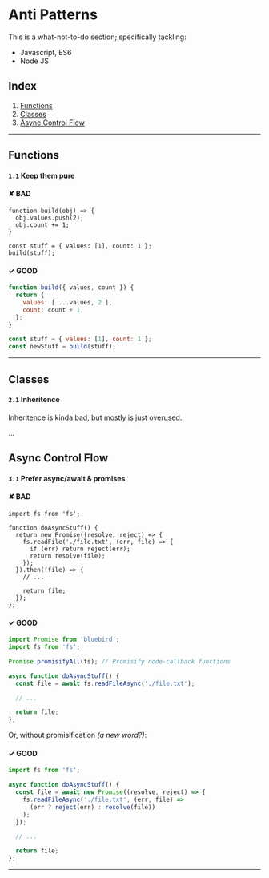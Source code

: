 # Anti Patterns

This is a what-not-to-do section; specifically tackling:
- Javascript, ES6
- Node JS

## Index
1. [Functions](#functions)
2. [Classes](#classes)
3. [Async Control Flow](#async-control-flow)

---

## Functions

#### `1.1` Keep them pure

#### ✘ BAD

```
function build(obj) => {
  obj.values.push(2);
  obj.count += 1;
}

const stuff = { values: [1], count: 1 };
build(stuff);
```

#### ✓ GOOD

```js
function build({ values, count }) {
  return {
    values: [ ...values, 2 ],
    count: count + 1,
  };
}

const stuff = { values: [1], count: 1 };
const newStuff = build(stuff);
```

---

## Classes

#### `2.1` Inheritence

Inheritence is kinda bad, but mostly is just overused.

...

## Async Control Flow

#### `3.1` Prefer async/await & promises

#### ✘ BAD

```
import fs from 'fs';

function doAsyncStuff() {
  return new Promise((resolve, reject) => {
    fs.readFile('./file.txt', (err, file) => {
      if (err) return reject(err);
      return resolve(file);
    });
  }).then((file) => {
    // ...

    return file;
  });
};
```

#### ✓ GOOD

```js
import Promise from 'bluebird';
import fs from 'fs';

Promise.promisifyAll(fs); // Promisify node-callback functions

async function doAsyncStuff() {
  const file = await fs.readFileAsync('./file.txt');

  // ...

  return file;
};
```

Or, without promisification _(a new word?)_:

#### ✓ GOOD

```js
import fs from 'fs';

async function doAsyncStuff() {
  const file = await new Promise((resolve, reject) => {
    fs.readFileAsync('./file.txt', (err, file) =>
      (err ? reject(err) : resolve(file))
    );
  });

  // ...

  return file;
};
```

---
